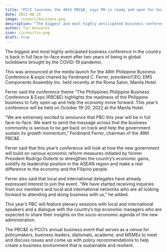 ```yaml
---
title: "PCCI launches the 48th PBC&E, says PH is ready and open for business"
date: 2022-08-25
image: /covers/business.png
description: "The biggest and most highly anticipated business conference in the country is back in full face-to-face event after two years of being in global lockdowns brought by the COVID-19 pandemic"
author: Tin Gonzales
icon: /icons/tin.png
draft: true
---
```



The biggest and most highly anticipated business conference in the country is back in full face-to-face event after two years of being in global lockdowns brought by the COVID-19 pandemic. 

This was announced at the media launch for the 48th Philippine Business Conference & expo chaired by Ferdinand C.  Ferrer, president/CEO, EMS Components Assembly Inc. held recently at the Roma Salon, Manila Hotel.  

Ferrer said the conference theme “The Philippines Philippine Business Conference & Expo (PBC&E) highlights the readiness of the Philippine business to fully open up and help the economy move forward.  This year’s conference will be held on October 19-20, 2022 at the Manila Hotel. 

“We are extremely excited to announce that PBC this year will be in full face-to-face. We want to send the message across that the business community is serious to be get back on track and help the government sustain its growth momentum,” Ferdinand Ferrer, chairman of the 48th PBC&E.

Ferrer said that this year’s conference will look at how the new government will build on various economic reform measures initiated by former President Rodrigo Duterte to strengthen the country’s economic gains, solidify its leadership position in the ASEAN region and make a real difference to the economy and the Filipino people.

Ferrer also said that local and international delegates have already expressed interest to join the event. “We have started receiving inquiries from our members and local and international networks who are all looking forward to attending and doing business with us,” he added.

This year’s PBC will feature plenary sessions with local and international speakers and a dialogue with the country’s top economic managers who are expected to share their insights on the socio-economic agenda of the new administration.  

The PBC&E is PCCI’s annual business event that serves as a venue for policymakers, business leaders, diplomats, academe, and MSMEs to meet and discuss issues and come up with policy recommendations to help create a business environment that is sustainable and resilient.



